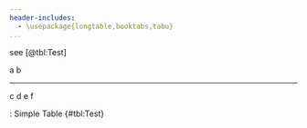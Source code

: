 ```yaml
---
header-includes:
  - \usepackage{longtable,booktabs,tabu}
...
```


see [@tbl:Test]

a  b
-- --
 c d
 e f

: Simple Table  {#tbl:Test}
